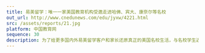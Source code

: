 ```yaml
---
title: 易美留学：唯一一家美国教育机构受邀走进哈佛、宾大、康奈尔等名校
out_url: http://www.cnedunews.com/edu/jyxw/4221.html
src: /assets/reports/21.jpg
platform: 中国教育网
sequence: 30
description: 为了给更多国内外易美留学客户和家长还原真正的美国名校生活，与名校学生近距离交流，增强企业本土化竞争优势，积累美国名校教育资源以及扩充专业化团队，易美留学团队在3月北美校园行结束两天后再次踏上征程，期间横跨美国东西4大州，覆盖十余所美国高等学府，近千人参与活动，包括哈佛大学、宾夕法尼亚大学（常春藤）、加州大学伯克利分校（公立第一）、哥伦比亚大学（综排5），加州大学其他几所著名分校等等。期间也出席了宾大沃顿商学院中美峰会、哥大中国展望论坛以及哈佛中国论坛。
---
```

